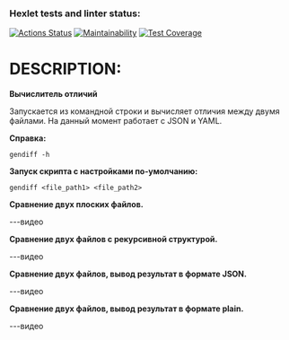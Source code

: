 ### Hexlet tests and linter status:
[![Actions Status](https://github.com/gitfilin/python-project-50-1/actions/workflows/hexlet-check.yml/badge.svg)](https://github.com/gitfilin/python-project-50-1/actions)
[![Maintainability](https://api.codeclimate.com/v1/badges/cd991737fc4ead0df866/maintainability)](https://codeclimate.com/github/gitfilin/python-project-50-1/maintainability)
[![Test Coverage](https://api.codeclimate.com/v1/badges/203e51504518dfc98349/test_coverage)](https://codeclimate.com/github/gitfilin/python-project-50/test_coverage)

# DESCRIPTION:

**Вычислитель отличий**

Запускается из командной строки и вычисляет отличия между двумя файлами. На данный момент работает с JSON и YAML.

**Справка:**

`gendiff -h`

**Запуск скрипта c настройками по-умолчанию:**

`gendiff <file_path1> <file_path2>`

**Сравнение двух плоских файлов.**


---видео

**Сравнение двух файлов c рекурсивной структурой.**

---видео

**Сравнение двух файлов, вывод результат в формате JSON.**

---видео

**Сравнение двух файлов, вывод результат в формате plain.**

---видео
